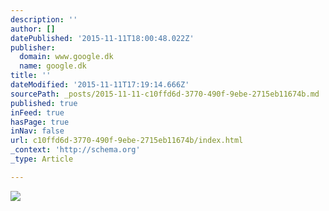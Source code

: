 ```yaml
---
description: ''
author: []
datePublished: '2015-11-11T18:00:48.022Z'
publisher:
  domain: www.google.dk
  name: google.dk
title: ''
dateModified: '2015-11-11T17:19:14.666Z'
sourcePath: _posts/2015-11-11-c10ffd6d-3770-490f-9ebe-2715eb11674b.md
published: true
inFeed: true
hasPage: true
inNav: false
url: c10ffd6d-3770-490f-9ebe-2715eb11674b/index.html
_context: 'http://schema.org'
_type: Article

---
```

![](https://encrypted-tbn1.gstatic.com/images?q=tbn:ANd9GcTIIsGHeXE20ghMT74SPVMUqAPOdLyZ6BIy1CYtdruEroN0UGk0)